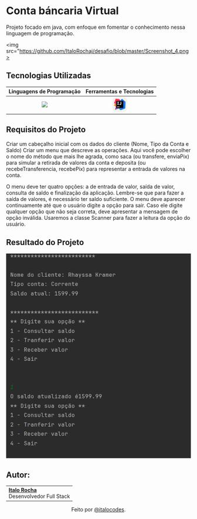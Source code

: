 # Conta báncaria Virtual

Projeto focado em java, com enfoque em fomentar o conhecimento nessa linguagem de programação.

<img src="https://github.com/ItaloRochaj/desafio/blob/master/Screenshot_4.png>


## Tecnologias Utilizadas

| Linguagens de Programação | Ferramentas e Tecnologias |
| :-----------------: | :-----------------------: |
| <img height="40" src="https://github.com/rhayssakramer/rhayssakramer/blob/main/assets/icon/Java-Dark.svg"> | <img height="40" src="https://github.com/rhayssakramer/rhayssakramer/blob/main/assets/icon/Idea-Light.svg"> |


## Requisitos do Projeto
Criar um cabeçalho inicial com os dados do cliente (Nome, Tipo da Conta e Saldo)
Criar um menu que descreve as operações. Aqui você pode escolher o nome do método que mais lhe agrada, como saca (ou transfere, enviaPix) para simular a retirada de valores da conta e deposita (ou recebeTransferencia, recebePix) para representar a entrada de valores na conta.

O menu deve ter quatro opções: a de entrada de valor, saída de valor, consulta de saldo e finalização da aplicação.
Lembre-se que para fazer a saída de valores, é necessário ter saldo suficiente.
O menu deve aparecer continuamente até que o usuário digite a opção para sair.
Caso ele digite qualquer opção que não seja correta, deve apresentar a mensagem de opção inválida.
Usaremos a classe Scanner para fazer a leitura da opção do usuário.

## Resultado do Projeto

<img src="https://github.com/ItaloRochaj/desafio/blob/master/Screenshot_3.png">

## Autor:
<table>
  <tr>
    <td align="left">
      <a href="https://github.com/italorochaj">
        <span><b>Italo Rocha</b></span>
      </a>
      <br>
      <span>Desenvolvedor Full Stack</span>
    </td>
  </tr>
</table>

<div align="center">Feito por <a href="https://github.com/italorochaj">@italocodes</a>.</div>
